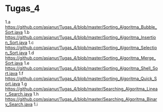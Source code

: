 # Tugas_4
1.a  https://github.com/asianur/Tugas_4/blob/master/Sorting_Algoritma_Bubble_Sort.java
1.b https://github.com/asianur/Tugas_4/blob/master/Sorting_Algoritma_Insertion_Sort.java
1.c https://github.com/asianur/Tugas_4/blob/master/Sorting_Algoritma_Selection_Sort.java
1.d https://github.com/asianur/Tugas_4/blob/master/Sorting_Algoritma_Merge_Sort.java
1.e https://github.com/asianur/Tugas_4/blob/master/Sorting_Algoritma_Shell_Sort.java
1.f https://github.com/asianur/Tugas_4/blob/master/Sorting_Algoritma_Quick_Sort.java
1.g https://github.com/asianur/Tugas_4/blob/master/Searching_Algoritma_Linear_Search.java
1.h https://github.com/asianur/Tugas_4/blob/master/Searching_Algoritma_Binary_Search.java
1.i
